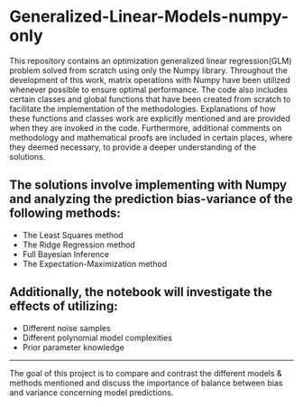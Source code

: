 # Generalized-Linear-Models-numpy-only
This repository contains an optimization generalized linear regression(GLM) problem solved from scratch using only the Numpy library. Throughout the development of this work, matrix operations with Numpy have been utilized whenever possible to ensure optimal performance. The code also includes certain classes and global functions that have been created from scratch to facilitate the implementation of the methodologies. Explanations of how these functions and classes work are explicitly mentioned and are provided when they are invoked in the code. Furthermore, additional comments on methodology and mathematical proofs are included in certain places, where they deemed necessary, to provide a deeper understanding of the solutions.

The solutions involve implementing with Numpy and analyzing the prediction bias-variance of the following methods:
---
- The Least Squares method
- The Ridge Regression method
- Full Bayesian Inference
- The Expectation-Maximization method

Additionally, the notebook will investigate the effects of utilizing:
---
- Different noise samples
- Different polynomial model complexities
- Prior parameter knowledge
---
The goal of this project is to compare and contrast the different models & methods mentioned and discuss the importance of balance between bias and variance concerning model predictions.
